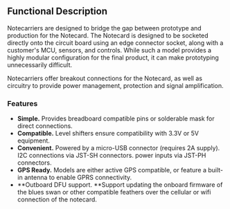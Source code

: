 Functional Description
----------------------

Notecarriers are designed to bridge the gap between prototype and production
for the Notecard. The Notecard is designed to be socketed directly onto the
circuit board using an edge connector socket, along with a customer's MCU,
sensors, and controls. While such a model provides a highly modular
configuration for the final product, it can make prototyping unnecessarily
difficult.

Notecarriers offer breakout connections for the Notecard, as well as circuitry
to provide power management, protection and signal amplification.

### Features

- **Simple.** Provides breadboard compatible pins or solderable mask for direct
connections.
- **Compatible.** Level shifters ensure compatibility with 3.3V or 5V equipment.
- **Convenient.** Powered by a micro-USB connector (requires 2A supply). I2C connections via JST-SH connectors. power inputs via JST-PH connectors.
- **GPS Ready.** Models are either active GPS compatible, or feature a built-in
antenna to enable GPRS connectivity.
- **Outboard DFU support. **Support updating the onboard firmware of the blues swan or other compatible feathers over the cellular or wifi connection of the notecard.
